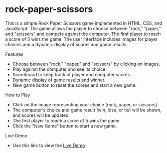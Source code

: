 # rock-paper-scissors
This is a simple Rock Paper Scissors game implemented in HTML, CSS, and JavaScript. The game allows the player to choose between "rock," "paper," and "scissors" and compete against the computer. The first player to reach a score of 5 wins the game. The user interface includes images for player choices and a dynamic display of scores and game results.

Features
 - Choose between "rock," "paper," and "scissors" by clicking on images.
 - Play against the computer and see its choice.
 - Scoreboard to keep track of player and computer scores.
 - Dynamic display of game results and winner.
 - New game button to reset the scores and start a new game.

How to Play
 - Click on the image representing your choice (rock, paper, or scissors).
 - The computer's choice and game result (win, lose, or tie) will be shown, and scores will be updated.
 - The first player to reach a score of 5 wins the game.
 - Click the "New Game" button to start a new game.

Live Demo
- Use this link to view the [Live Demo](https://knoxx-code.github.io/rock-paper-scissors/)

